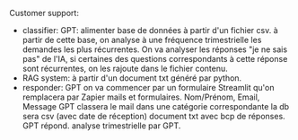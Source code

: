 Customer support:
- classifier: GPT: alimenter base de données à partir d'un fichier csv. à partir de cette base, on analyse à une fréquence trimestrielle les demandes les plus récurrentes.
On va analyser les réponses "je ne sais pas" de l'IA, si certaines des questions correspondants à cette réponse sont récurrentes, on les rajoute dans le fichier contenu.
- RAG system: à partir d'un document txt généré par python.
- responder: GPT
on va commencer par un formulaire Streamlit qu'on remplacera par Zapier mails et formulaires.
Nom/Prénom, Email, Message
GPT classera le mail dans une catégorie correspondante
la db sera csv (avec date de réception)
document txt avec bcp de réponses. GPT répond.
analyse trimestrielle par GPT.